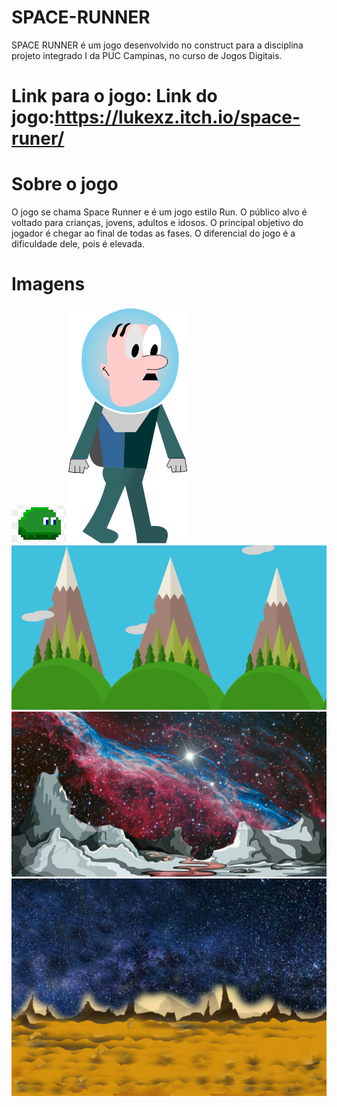 # SPACE-RUNNER
 SPACE RUNNER é um jogo desenvolvido no construct para a disciplina projeto integrado I da PUC Campinas, no curso de Jogos Digitais.

# Link para o jogo: Link do jogo:https://lukexz.itch.io/space-runer/

# Sobre o jogo

O jogo se chama Space Runner e é um jogo estilo Run. O público alvo é voltado para crianças, jovens, adultos e idosos. O principal objetivo do jogador é chegar ao final de todas as fases. O diferencial do jogo é a dificuldade dele, pois é elevada.

# Imagens

<img src="/PROJETO1/INIM.png" alt="img_3"/>
<img src="/PROJETO1/PERS.png" alt="img_2"/>
<img src="/PROJETO1/fase1.png" alt="img_1"/>
<img src="/PROJETO1/fase2.png" alt="img_4"/>
<img src="/PROJETO1/fase3.png" alt="img_fase3"/>
